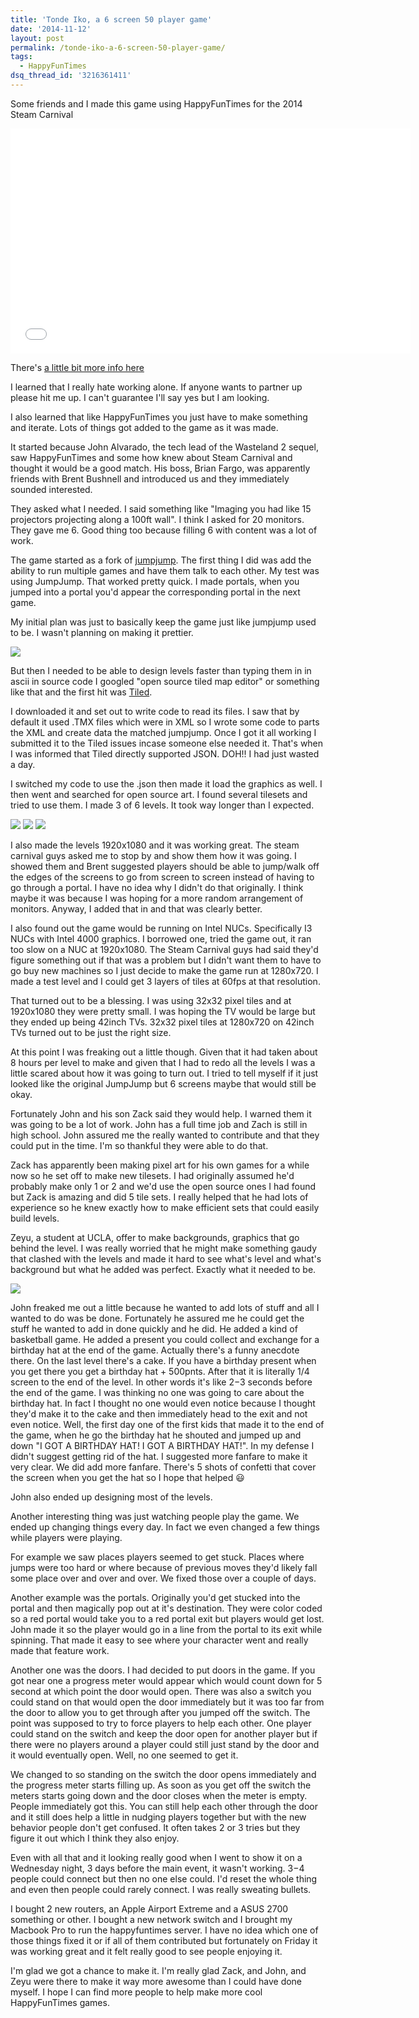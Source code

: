 ```yaml
---
title: 'Tonde Iko, a 6 screen 50 player game'
date: '2014-11-12'
layout: post
permalink: /tonde-iko-a-6-screen-50-player-game/
tags:
  - HappyFunTimes
dsq_thread_id: '3216361411'
---
```

Some friends and I made this game using HappyFunTimes for the 2014 Steam
Carnival

<iframe width="640" height="360" src="//www.youtube.com/embed/aFMNmKYE8KM?rel=0" frameborder="0" allowfullscreen=""></iframe>

There's [a little bit more info here](http://greggman.github.io/hft-tonde-iko)

I learned that I really hate working alone. If anyone wants to partner up
please hit me up. I can't guarantee I'll say yes but I am looking.

I also learned that like HappyFunTimes you just have to make something and
iterate. Lots of things got added to the game as it was made.

It started because John Alvarado, the tech lead of the Wasteland 2 sequel, saw
HappyFunTimes and some how knew about Steam Carnival and thought it would be a
good match. His boss, Brian Fargo, was apparently friends with Brent Bushnell
and introduced us and they immediately sounded interested.

They asked what I needed. I said something like "Imaging you had like 15
projectors projecting along a 100ft wall". I think I asked for 20 monitors.
They gave me 6\. Good thing too because filling 6 with content was a lot of
work.

The game started as  a fork of [jumpjump](http://github.com/greggman/hft-jumpjump). The first thing I did was add the ability to run multiple games and have them
talk to each other. My test was using JumpJump. That worked pretty quick. I
made portals, when you jumped into a portal you'd appear the corresponding
portal in the next game.

My initial plan was just to basically keep the game just like jumpjump used to
be. I wasn't planning on making it prettier.

<img src="/blog/images/tonde-iko/jumpjump-old.png" />

But then I needed to be able to design levels faster than typing them in in
ascii in source code I googled "open source tiled map editor" or something like
that and the first hit was [Tiled](http://www.mapeditor.org).

I downloaded it and set out to write code to read its files. I saw that by
default it used .TMX files which were in XML so I wrote some code to parts the
XML and create data the matched jumpjump. Once I got it all working I submitted
it to the Tiled issues incase someone else needed it. That's when I was
informed that Tiled directly supported JSON. DOH!! I had just wasted a day.

I switched my code to use the .json then made it load the graphics as well. I
then went and searched for open source art. I found several tilesets and tried
to use them. I made 3 of 6 levels. It took way longer than I expected.

<img src="/blog/images/tonde-iko/level0-sm.png" />

<img src="/blog/images/tonde-iko/level1-sm.png" />

<img src="/blog/images/tonde-iko/level2-sm.png" />

I also made the levels 1920x1080 and it was working great. The steam carnival
guys asked me to stop by and show them how it was going. I showed them and
Brent suggested players should be able to jump/walk off the edges of the
screens to go from screen to screen instead of having to go through a portal. I
have no idea why I didn't do that originally. I think maybe it was because I
was hoping for a more random arrangement of monitors. Anyway, I added that in
and that was clearly better.

I also found out the game would be running on Intel NUCs. Specifically I3 NUCs
with Intel 4000 graphics. I borrowed one, tried the game out, it ran too slow
on a NUC at 1920x1080. The Steam Carnival guys had said they'd figure something
out if that was a problem but I didn't want them to have to go buy new machines
so I just decide to make the game run at 1280x720. I made a test level and I
could get 3 layers of tiles at 60fps at that resolution.

That turned out to be a blessing. I was using 32x32 pixel tiles and at
1920x1080 they were pretty small. I was hoping the TV would be large but they
ended up being 42inch TVs. 32x32 pixel tiles at 1280x720 on 42inch TVs turned
out to be just the right size.

At this point I was freaking out a little though. Given that it had taken about
8 hours per level to make and given that I had to redo all the levels I was a
little scared about how it was going to turn out. I tried to tell myself if it
just looked like the original JumpJump but 6 screens maybe that would still be
okay.

Fortunately John and his son Zack said they would help. I warned them it was
going to be a lot of work. John has a full time job and Zach is still in high
school. John assured me the really wanted to contribute and that they could put
in the time. I'm so thankful they were able to do that.

Zack has apparently been making pixel art for his own games for a while now so
he set off to make new tilesets. I had originally assumed he'd probably make
only 1 or 2 and we'd use the open source ones I had found but Zack is amazing
and did 5 tile sets. I really helped that he had lots of experience so he knew
exactly how to make efficient sets that could easily build levels.

Zeyu, a student at UCLA, offer to make backgrounds, graphics that go behind the
level. I was really worried that he might make something gaudy that clashed
with the levels and made it hard to see what's level and what's background but
what he added was perfect. Exactly what it needed to be.

<img src="/blog/images/tonde-iko/level0-with-bg.gif" />

John freaked me out a little because he wanted to add lots of stuff and all I
wanted to do was be done. Fortunately he assured me he could get the stuff he
wanted to add in done quickly and he did. He added a kind of basketball game.
He added a present you could collect and exchange for a birthday hat at the end
of the game. Actually there's a funny anecdote there. On the last level there's
a cake. If you have a birthday present when you get there you get a birthday
hat + 500pnts. After that it is literally 1/4 screen to the end of the level.
In other words it's like 2&minus;3 seconds before the end of the game. I was
thinking no one was going to care about the birthday hat. In fact I thought no
one would even notice because I thought they'd make it to the cake and then
immediately head to the exit and not even notice. Well, the first day one of
the first kids that made it to the end of the game, when he go the birthday hat
he shouted and jumped up and down "I GOT A BIRTHDAY HAT! I GOT A BIRTHDAY
HAT!".  In my defense I didn't suggest getting rid of the hat. I suggested more
fanfare to make it very clear. We did add more fanfare. There's 5 shots of
confetti that cover the screen when you get the hat so I hope that helped
&#128515;

John also ended up designing most of the levels.

Another interesting thing was just watching people play the game. We ended up
changing things every day. In fact we even changed a few things while players
were playing.

For example we saw places players seemed to get stuck. Places where jumps were
too hard or where because of previous moves they'd likely fall some place over
and over and over. We fixed those over a couple of days.

Another example was the portals. Originally you'd get stucked into the portal
and then magically pop out at it's destination. They were color coded so a red
portal would take you to a red portal exit but players would get lost. John
made it so the player would go in a line from the portal to its exit while
spinning. That made it easy to see where your character went and really made
that feature work.

Another one was the doors. I had decided to put doors in the game. If you got
near one a progress meter would appear which would count down for 5 second at
which point the door would open. There was also a switch you could stand on
that would open the door immediately but it was too far from the door to allow
you to get through after you jumped off the switch. The point was supposed to
try to force players to help each other. One player could stand on the switch
and keep the door open for another player but if there were no players around a
player could still just stand by the door and it would eventually open. Well,
no one seemed to get it.

We changed to so standing on the switch the door opens immediately and the
progress meter starts filling up. As soon as you get off the switch the meters
starts going down and the door closes when the meter is empty. People
immediately got this. You can still help each other through the door and it
still does help a little in nudging players together but with the new behavior
people don't get confused. It often takes 2 or 3 tries but they figure it out
which I think they also enjoy.

Even with all that and it looking really good when I went to show it on a
Wednesday night, 3 days before the main event, it wasn't working. 3&minus;4
people could connect but then no one else could. I'd reset the whole thing and
even then people could rarely connect. I was really sweating bullets.

I bought 2 new routers, an Apple Airport Extreme and a ASUS 2700 something or
other. I bought a new network switch and I brought my Macbook Pro to run the
happyfuntimes server. I have no idea which one of those things fixed it or if
all of them contributed but fortunately on Friday it was working great and it
felt really good to see people enjoying it.

I'm glad we got a chance to make it. I'm really glad Zack, and John, and Zeyu
were there to make it way more awesome than I could have done myself. I hope I
can find more people to help make more cool HappyFunTimes games.